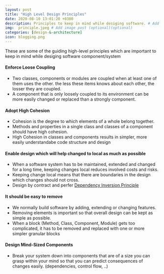 ```yaml
---
layout: post
title: "High Level Design Principles"
date: 2020-08-10 13:01:20 +0300
description: Principles to keep in mind while desiging software. # Add post description (optional)
img:  principle.jpeg # Add image post (optional)(optional)
categories: [design-&-architecture]
icon: blogging.png
---
```


These are some of the guiding high-level principles which are important to keep in mind while desiging software component/system

#### Enforce Loose Coupling
- Two classes, components or modules are coupled when at least one of them uses the other. the less these items knows about each other, the losser they are coupled.
- A component that is only loosely coupled to its environment can be more easily changed or replaced than a strongly component.

#### Adopt High Cohesion
- Cohesion is the degree to which elements of a whole belong together. 
- Methods and properties in a single class and classes of a component should have high cohesion. 
- High Cohesion in classes and components results in simpler, more easily understandabe code structure and design

#### Enable design which will help changed to local as much as possible
- When a software system has to be maintained, extended and changed for a long time, keeping changes local reduces involved costs and risks.
- Keeping change local means that there are boundaries in the design which changes should not cross.
- Design by contract and perfer <a target="_blank" href="{{ site.baseurl }}/object-oriented-design/dependency-inversion-principle/">Dependency Inversion Principle</a>

#### It should be easy to remove
- We normally build software by adding, extending or changing features.
- Removing elements is important so that overall design can be kept as simple as possible.
- When a block (Method, Class, Component, Module) gets too complicated, it has to be removed and replaced with one or more simpler granular blocks

#### Design Mind-Sized Components
- Break your system down into components that are of a size you can grasp within your mind so that you can predict consequences of changes easily. (dependencies, control flow, ..)